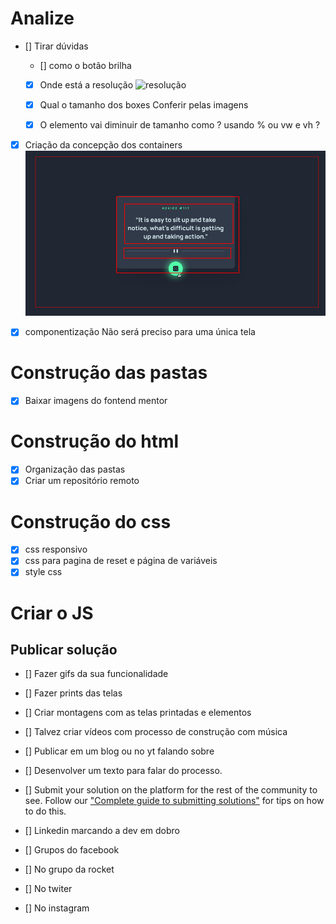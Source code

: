 # Analize

- [] Tirar dúvidas

    - [] como o botão brilha

    - [x] Onde está a resolução 
    ![resolução](https://veiled-package-bfe.notion.site/1-Exerc-cio-HTML-CSS-Avan-ado-5a2ab6bc2dba4dd488bc369235d749b2)

    - [x] Qual o tamanho dos boxes 
          Conferir pelas imagens 

    - [x] O elemento vai diminuir de tamanho como ?
        usando % ou vw e vh ?

- [x] Criação da concepção dos containers
        ![cntainers](./conselhos.png)

- [x] componentização
        Não será preciso para uma única tela

# Construção das pastas

- [x] Baixar imagens do fontend mentor 


# Construção do html

- [x] Organização das pastas
- [x] Criar um repositório remoto
# Construção do css
- [x] css responsivo
- [x] css para pagina de reset e página de variáveis
- [x] style css

# Criar o JS

## Publicar solução 

- [] Fazer gifs da sua funcionalidade
- [] Fazer prints das telas 
- [] Criar montagens com as telas printadas e elementos
- [] Talvez criar vídeos com processo de construção com música
- [] Publicar em um blog ou no yt falando sobre
- [] Desenvolver um texto para falar do processo.

- [] Submit your solution on the platform for the rest of the community to see. Follow our ["Complete guide to submitting solutions"](https://medium.com/frontend-mentor/a-complete-guide-to-submitting-solutions-on-frontend-mentor-ac6384162248) for tips on how to do this.

- [] Linkedin marcando a dev em dobro
- [] Grupos do facebook
- [] No grupo da rocket
- [] No twiter 
- [] No instagram